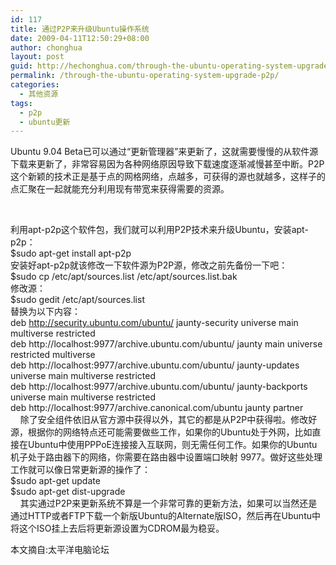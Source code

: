 ```yaml
---
id: 117
title: 通过P2P来升级Ubuntu操作系统
date: 2009-04-11T12:50:29+08:00
author: chonghua
layout: post
guid: http://hechonghua.com/through-the-ubuntu-operating-system-upgrade-p2p/
permalink: /through-the-ubuntu-operating-system-upgrade-p2p/
categories:
  - 其他资源
tags:
  - p2p
  - ubuntu更新
---
```

Ubuntu 9.04 Beta已可以通过“更新管理器”来更新了，这就需要慢慢的从软件源下载来更新了，非常容易因为各种网络原因导致下载速度逐渐减慢甚至中断。P2P这个新颖的技术正是基于点的网格网络，点越多，可获得的源也就越多，这样子的点汇聚在一起就能充分利用现有带宽来获得需要的资源。&#160; 

<!--more-->

&#160;

利用apt-p2p这个软件包，我们就可以利用P2P技术来升级Ubuntu，安装apt-p2p：&#160;  
$sudo apt-get install apt-p2p&#160;  
安装好apt-p2p就该修改一下软件源为P2P源，修改之前先备份一下吧：&#160;  
$sudo cp /etc/apt/sources.list /etc/apt/sources.list.bak&#160;  
修改源：&#160;  
$sudo gedit /etc/apt/sources.list&#160;  
替换为以下内容：&#160;  
deb <http://security.ubuntu.com/ubuntu/> jaunty-security universe main multiverse restricted&#160;  
deb http://localhost:9977/archive.ubuntu.com/ubuntu/ jaunty main universe restricted multiverse&#160;  
deb http://localhost:9977/archive.ubuntu.com/ubuntu/ jaunty-updates universe main multiverse restricted&#160;  
deb http://localhost:9977/archive.ubuntu.com/ubuntu/ jaunty-backports universe main multiverse restricted&#160;  
deb http://localhost:9977/archive.canonical.com/ubuntu jaunty partner&#160;  
&#160;&#160;&#160; 除了安全组件依旧从官方源中获得以外，其它的都是从P2P中获得啦。修改好源，根据你的网络特点还可能需要做些工作，如果你的Ubuntu处于外网，比如直接在Ubuntu中使用PPPoE连接接入互联网，则无需任何工作。如果你的Ubuntu机子处于路由器下的网络，你需要在路由器中设置端口映射 9977。做好这些处理工作就可以像日常更新源的操作了：&#160;  
$sudo apt-get update&#160;  
$sudo apt-get dist-upgrade&#160;  
&#160;&#160;&#160; 其实通过P2P来更新系统不算是一个非常可靠的更新方法，如果可以当然还是通过HTTP或者FTP下载一个新版Ubuntu的Alternate版ISO，然后再在Ubuntu中将这个ISO挂上去后将更新源设置为CDROM最为稳妥。 

本文摘自:太平洋电脑论坛
